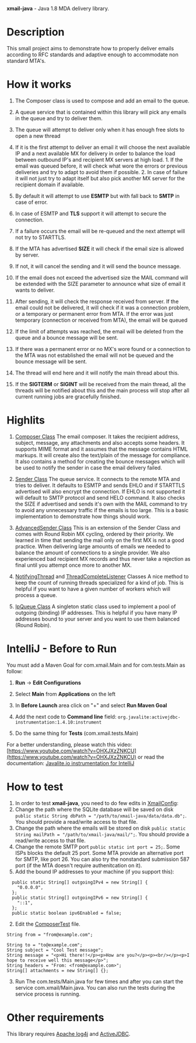 **xmail-java** - Java 1.8 MDA delivery library.

# Description
This small project aims to demonstrate how to properly deliver emails according to RFC standards and adaptive enough to accommodate non standard MTA's.

# How it works
1. The Composer class is used to compose and add an email to the queue.

2. A queue service that is contained within this library will pick any emails in the queue and try to deliver them.
  1. The queue will attempt to deliver only when it has enough free slots to open a new thread
  2. If it is the first attempt to deliver an email it will choose the next available IP and a next available MX for delivery in order to balance the load between outbound IP's and recipient MX servers at high load.
    1. If the email was queued before, it will check what wore the errors or previous deliveries and try to adapt to avoid them if possible.
    2. In case of failure it will not just try to adapt itself but also pick another MX server for the recipient domain if available.
3. By default it will attempt to use **ESMTP** but with fall back to **SMTP** in case of error.
  1. In case of ESMTP and **TLS** support it will attempt to secure the connection.
  2. If a failure occurs the email will be re-queued and the next attempt will not try to STARTTLS.
4. If the MTA has advertised **SIZE** it will check if the email size is allowed by server.
  1. If not, it will cancel the sending and it will send the bounce message.
  2. If the email does not exceed the advertised size the MAIL command will be extended with the SIZE parameter to announce what size of email it wants to deliver.

5. After sending, it will check the response received from server. If the email could not be delivered, it will check if it was a connection problem, or a temporary or permanent error from MTA. If the error was just temporary (connection or received from MTA), the email will be queued
6. If the limit of attempts was reached, the email will be deleted from the queue and a bounce message will be sent.
7. If there was a permanent error or no MX's wore found or a connection to the MTA was not established the email will not be queued and the bounce message will be sent.
8. The thread will end here and it will notify the main thread about this.
9. If the **SIGTERM** or **SIGINT** will be received from the main thread, all the threads will be notified about this and the main process will stop after all current running jobs are gracefully finished.

# Highlits

1. [Composer Class](https://github.com/tntu/xmail-java/blob/master/src/com/xmail/SMTP/Composer.java)
  The email composer. It takes the recipient address, subject, message, any attachments and also accepts some headers.
  It supports MIME format and it assumes that the message contains HTML markups. It will create also the text/plain of the message for compliance.
  It also contains a method for creating the bounce messages which will be used to notify the sender in case the email delivery failed.

2. [Sender Class](https://github.com/tntu/xmail-java/blob/master/src/com/xmail/SMTP/Sender.java)
  The queue service.
  It connects to the remote MTA and tries to deliver.
  It defaults to ESMTP and sends EHLO and if STARTTLS advertised will also encrypt the connection.
  If EHLO is not supported it will default to SMTP protocol and send HELO command.
  It also checks the SIZE if advertised and sends it's own with the MAIL command to try to avoid any unnecessary traffic if the emails is too large.
  This is a basic implementation to demonstrate how things should work.

3. [AdvancedSender Class](https://github.com/tntu/xmail-java/blob/master/src/com/xmail/SMTP/AdvancedSender.java)
  This is  an extension of the Sender Class and comes with Round Robin MX cycling, ordered by their priority.
  We learned in time that sending the mail only on the first MX is not a good practice.
  When delivering large amounts of emails we needed to balance the amount of connections to a single provider.
  We also experienced bad recipient MX records and thus never take a rejection as final until you attempt once more to another MX.

4. [NotifyingThread](https://github.com/tntu/xmail-java/blob/master/src/com/xmail/Threads/NotifyingThread.java) and [ThreadCompleteListener](https://github.com/tntu/xmail-java/blob/master/src/com/xmail/Threads/ThreadCompleteListener.java) Classes
  A nice method to keep the count of running threads specialized for a kind of job.
  This is helpful if you want to have a given number of workers which will process a queue.

5. [IpQueue Class](https://github.com/tntu/xmail-java/blob/master/src/com/xmail/XmailService/IpQueue.java)
  A singleton static class used to implement a pool of outgoing (binding) IP addresses.
  This is helpful if you have many IP addresses bound to your server and you want to use them balanced (Round Robin).
  
# IntelliJ - Before to Run
You must add a Maven Goal for com.xmail.Main and for com.tests.Main as follow:
  1. **Run** -> **Edit Configurations**
  
  2. Select **Main** from **Applications** on the left
  
  3. In **Before Launch** area click on "+" and select **Run Maven Goal**
  
  4. Add the next code to **Command line** field: ```org.javalite:activejdbc-instrumentation:1.4.10:instrument```
  
  5. Do the same thing for **Tests** (com.xmail.tests.Main)

For a better understanding, please watch this video: [https://www.youtube.com/watch?v=OHXJXzZNKCU](https://www.youtube.com/watch?v=OHXJXzZNKCU) or read the documentation: [Javalite.io instrumentation for IntelliJ](http://javalite.io/instrumentation#video-intellij-idea-instrumentation)

# How to test
1. In order to test **xmail-java**, you need to do few edits in [XmailConfig]():
  1. Change the path where the SQLite database will be saved on disk ```public static String dbPath = "/path/to/xmail-java/data/data.db";```. You should provide a read/write access to that file.
  2. Change the path where the emails will be stored on disk ```public static String mailPath = "/path/to/xmail-java/mail/";```. You should provide a read/write access to that file.
  3. Change the remote SMTP port ```public static int port = 25;```. Some ISPs blocks the default 25 port. Some MTA provide an alternative port for SMTP, like port 26. You can also try the nonstandard submission 587 port (if the MTA doesn't require authenitcation on it).
  4. Add the bound IP addresses to your machine (if you support this):
  ```
    public static String[] outgoingIPv4 = new String[] {
      "0.0.0.0",
    };
    public static String[] outgoingIPv6 = new String[] {
      "::1",
    };
    public static boolean ipv6Enabled = false;
  ```
2. Edit the [ComposerTest](https://github.com/tntu/xmail-java/blob/master/tests/com/tests/ComposerTest.java) file.
  ```
  String from = "from@example.com";

  String to = "to@example.com";
  String subject = "Cool Test message";
  String message = "<p>Hi there!!</p><p>How are you?</p><p><br/></p><p>I hope to receive well this message</p>";
  String headers = "From: <from@example.com>";
  String[] attachments = new String[] {};
  ```
3. Run The com.tests/Main.java for few times and after you can start the service com.xmail/Main.java. You can also run the tests during the service process is running.

# Other requirements
This library requires [Apache log4j](http://logging.apache.org/log4j/1.2/) and [ActiveJDBC](http://javalite.io/activejdbc).